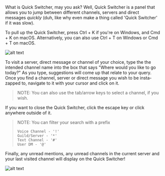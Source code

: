 <!-- TITLE: Quickswitcher -->
<!-- SUBTITLE: Zipping around at the speed of ~~sound~~ light, Quick Switcher is an entirely new way to access your favorite servers faster than ever before! -->


What is Quick Switcher, may you ask? Well, Quick Switcher is a panel that allows you to jump between different channels, servers and direct messages *quickly* (duh, like why even make a thing called 'Quick Switcher' if it was slow).

To pull up the Quick Switcher, press Ctrl + K if you're on Windows, and Cmd + K on macOS. Alternatively, you can also use Ctrl + T on Windows or Cmd + T on macOS.

![alt text](https://imgur.com/Dlk9HjD.png "QS1")

To visit a server, direct message or channel of your choice, type the the intended channel name into the box that says "Where would you like to go today?" As you type, suggestions will come up that relate to your query. Once you find a channel, server or direct message you wish to be insta-zapped to, navigate to it with your cursor and click on it.

> NOTE: You can also use the tab/arrow keys to select a channel, if you wish.

If you want to close the Quick Switcher, click the escape key or click anywhere outside of it.

> NOTE: You can filter your search with a prefix
> ```text
> Voice Channel - '!'
> Guild/Server - '*'
> Text Channel - '#'
> User DM - '@'
> ```


Finally, any unread mentions, any unread channels in the current server and your last visited channel will display on the Quick Switcher!

![alt text](http://i.imgur.com/dfFcoyG.png "QS3")


